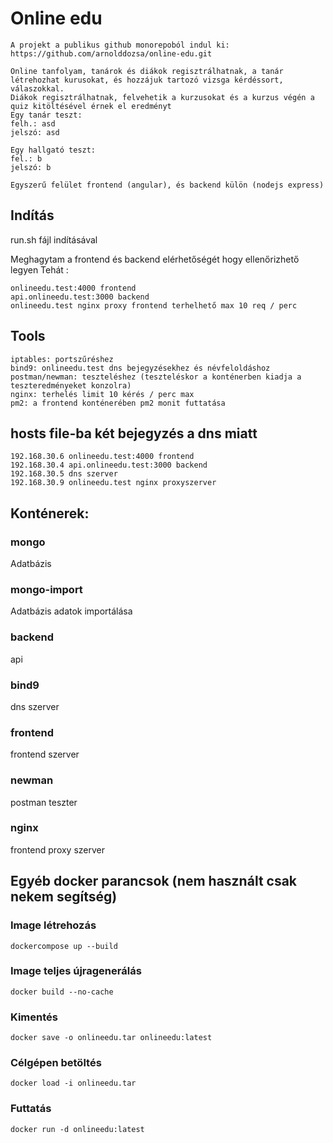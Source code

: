 # Online edu 

    A projekt a publikus github monorepoból indul ki:
    https://github.com/arnolddozsa/online-edu.git

    Online tanfolyam, tanárok és diákok regisztrálhatnak, a tanár létrehozhat kurusokat, és hozzájuk tartozó vizsga kérdéssort, válaszokkal. 
    Diákok regisztrálhatnak, felvehetik a kurzusokat és a kurzus végén a quiz kitöltésével érnek el eredményt
    Egy tanár teszt: 
    felh.: asd
    jelszó: asd
    
    Egy hallgató teszt: 
    fel.: b
    jelszó: b

    Egyszerű felület frontend (angular), és backend külön (nodejs express)

## Indítás
run.sh fájl indításával

Meghagytam a frontend és backend elérhetőségét hogy ellenőrizhető legyen 
Tehát :

    onlineedu.test:4000 frontend
    api.onlineedu.test:3000 backend
    onlineedu.test nginx proxy frontend terhelhető max 10 req / perc

## Tools

    iptables: portszűréshez
    bind9: onlineedu.test dns bejegyzésekhez és névfeloldáshoz
    postman/newman: teszteléshez (teszteléskor a konténerben kiadja a teszteredményeket konzolra)
    nginx: terhelés limit 10 kérés / perc max
    pm2: a frontend konténerében pm2 monit futtatása

## hosts file-ba két bejegyzés a dns miatt

    192.168.30.6 onlineedu.test:4000 frontend
    192.168.30.4 api.onlineedu.test:3000 backend
    192.168.30.5 dns szerver
    192.168.30.9 onlineedu.test nginx proxyszerver

## Konténerek:

### mongo
Adatbázis

### mongo-import
Adatbázis adatok importálása

### backend
api 

### bind9
dns szerver

### frontend
frontend szerver

### newman
postman teszter

### nginx
frontend proxy szerver


## Egyéb docker parancsok (nem használt csak nekem segítség)

### Image létrehozás

    dockercompose up --build

### Image teljes újragenerálás

    docker build --no-cache

### Kimentés
    docker save -o onlineedu.tar onlineedu:latest

### Célgépen betöltés
    
    docker load -i onlineedu.tar

### Futtatás

    docker run -d onlineedu:latest

